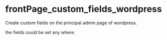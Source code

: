 # frontPage_custom_fields_wordpress
Create custom fields on the principal admin page of wordpress. 

the fields could be set any where.
